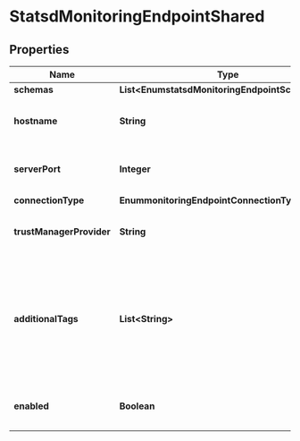 

# StatsdMonitoringEndpointShared


## Properties

| Name | Type | Description | Notes |
|------------ | ------------- | ------------- | -------------|
|**schemas** | **List&lt;EnumstatsdMonitoringEndpointSchemaUrn&gt;** |  |  |
|**hostname** | **String** | The name of the host where this StatsD Monitoring Endpoint should send metric data. |  |
|**serverPort** | **Integer** | Specifies the port number of the endpoint where metric data should be sent. |  [optional] |
|**connectionType** | **EnummonitoringEndpointConnectionTypeProp** |  |  [optional] |
|**trustManagerProvider** | **String** | The trust manager provider to use if SSL over TCP is to be used for connection-level security. |  [optional] |
|**additionalTags** | **List&lt;String&gt;** | Specifies any optional additional tags to include in StatsD messages. Any additional tags will be appended to the end of each StatsD message, separated by commas. Tags should be written in a [key]:[value] format (\&quot;host:server1\&quot;, for example). |  [optional] |
|**enabled** | **Boolean** | Indicates whether this Monitoring Endpoint is enabled for use in the Directory Server. |  |



